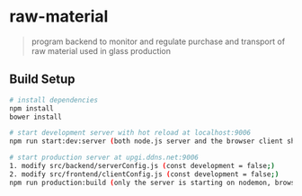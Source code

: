 # raw-material

> program backend to monitor and regulate purchase and transport of raw material used in glass production

## Build Setup

``` bash
# install dependencies
npm install
bower install

# start development server with hot reload at localhost:9006
npm run start:dev:server (both node.js server and the browser client should start automatically)

# start production server at upgi.ddns.net:9006
1. modify src/backend/serverConfig.js (const development = false;)
2. modify src/frontend/clientConfig.js (const development = false;)
npm run production:build (only the server is starting on nodemon, browser client should connect from http://upgi.ddns.net:9006/rawMaterial/index.html)
